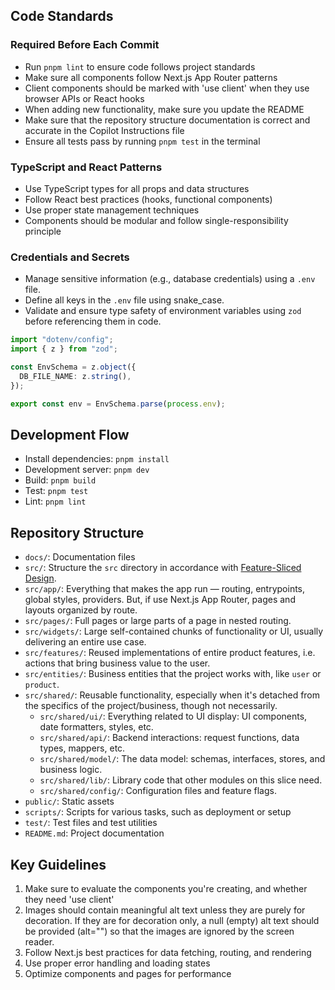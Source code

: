 ## Code Standards

### Required Before Each Commit

- Run `pnpm lint` to ensure code follows project standards
- Make sure all components follow Next.js App Router patterns
- Client components should be marked with 'use client' when they use browser APIs or React hooks
- When adding new functionality, make sure you update the README
- Make sure that the repository structure documentation is correct and accurate in the Copilot Instructions file
- Ensure all tests pass by running `pnpm test` in the terminal

### TypeScript and React Patterns

- Use TypeScript types for all props and data structures
- Follow React best practices (hooks, functional components)
- Use proper state management techniques
- Components should be modular and follow single-responsibility principle

### Credentials and Secrets

- Manage sensitive information (e.g., database credentials) using a `.env` file.
- Define all keys in the `.env` file using snake_case.
- Validate and ensure type safety of environment variables using `zod` before referencing them in code.

```ts
import "dotenv/config";
import { z } from "zod";

const EnvSchema = z.object({
  DB_FILE_NAME: z.string(),
});

export const env = EnvSchema.parse(process.env);
```

## Development Flow

- Install dependencies: `pnpm install`
- Development server: `pnpm dev`
- Build: `pnpm build`
- Test: `pnpm test`
- Lint: `pnpm lint`

## Repository Structure

- `docs/`: Documentation files
- `src/`: Structure the `src` directory in accordance with [Feature-Sliced Design](https://feature-sliced.github.io/documentation/).
- `src/app/`: Everything that makes the app run — routing, entrypoints, global styles, providers. But, if use Next.js App Router,  pages and layouts organized by route.
- `src/pages/`: Full pages or large parts of a page in nested routing.
- `src/widgets/`: Large self-contained chunks of functionality or UI, usually delivering an entire use case.
- `src/features/`: Reused implementations of entire product features, i.e. actions that bring business value to the user.
- `src/entities/`: Business entities that the project works with, like `user` or `product`.
- `src/shared/`: Reusable functionality, especially when it's detached from the specifics of the project/business, though not necessarily.
  - `src/shared/ui/`: Everything related to UI display: UI components, date formatters, styles, etc.
  - `src/shared/api/`: Backend interactions: request functions, data types, mappers, etc.
  - `src/shared/model/`: The data model: schemas, interfaces, stores, and business logic.
  - `src/shared/lib/`: Library code that other modules on this slice need.
  - `src/shared/config/`: Configuration files and feature flags.
- `public/`: Static assets
- `scripts/`: Scripts for various tasks, such as deployment or setup
- `test/`: Test files and test utilities
- `README.md`: Project documentation

## Key Guidelines

1. Make sure to evaluate the components you're creating, and whether they need 'use client'
2. Images should contain meaningful alt text unless they are purely for decoration. If they are for decoration only, a null (empty) alt text should be provided (alt="") so that the images are ignored by the screen reader.
3. Follow Next.js best practices for data fetching, routing, and rendering
4. Use proper error handling and loading states
5. Optimize components and pages for performance
